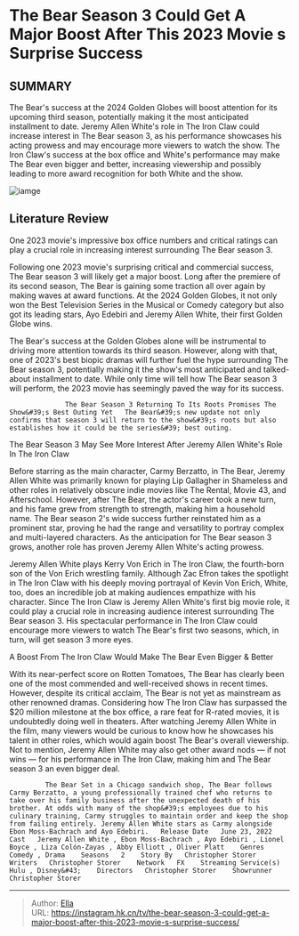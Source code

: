 # The Bear Season 3 Could Get A Major Boost After This 2023 Movie s Surprise Success


## SUMMARY 



  The Bear&#39;s success at the 2024 Golden Globes will boost attention for its upcoming third season, potentially making it the most anticipated installment to date.   Jeremy Allen White&#39;s role in The Iron Claw could increase interest in The Bear season 3, as his performance showcases his acting prowess and may encourage more viewers to watch the show.   The Iron Claw&#39;s success at the box office and White&#39;s performance may make The Bear even bigger and better, increasing viewership and possibly leading to more award recognition for both White and the show.  

![iamge](https://static1.srcdn.com/wordpress/wp-content/uploads/2024/01/jeremy-allen-white-as-carmy-in-the-bear-season-2.jpg)

## Literature Review
One 2023 movie&#39;s impressive box office numbers and critical ratings can play a crucial role in increasing interest surrounding The Bear season 3.




Following one 2023 movie&#39;s surprising critical and commercial success, The Bear season 3 will likely get a major boost. Long after the premiere of its second season, The Bear is gaining some traction all over again by making waves at award functions. At the 2024 Golden Globes, it not only won the Best Television Series in the Musical or Comedy category but also got its leading stars, Ayo Edebiri and Jeremy Allen White, their first Golden Globe wins.




The Bear&#39;s success at the Golden Globes alone will be instrumental to driving more attention towards its third season. However, along with that, one of 2023&#39;s best biopic dramas will further fuel the hype surrounding The Bear season 3, potentially making it the show&#39;s most anticipated and talked-about installment to date. While only time will tell how The Bear season 3 will perform, the 2023 movie has seemingly paved the way for its success.

                  The Bear Season 3 Returning To Its Roots Promises The Show&#39;s Best Outing Yet   The Bear&#39;s new update not only confirms that season 3 will return to the show&#39;s roots but also establishes how it could be the series&#39; best outing.    


 The Bear Season 3 May See More Interest After Jeremy Allen White&#39;s Role In The Iron Claw 
         

Before starring as the main character, Carmy Berzatto, in The Bear, Jeremy Allen White was primarily known for playing Lip Gallagher in Shameless and other roles in relatively obscure indie movies like The Rental, Movie 43, and Afterschool. However, after The Bear, the actor&#39;s career took a new turn, and his fame grew from strength to strength, making him a household name. The Bear season 2&#39;s wide success further reinstated him as a prominent star, proving he had the range and versatility to portray complex and multi-layered characters. As the anticipation for The Bear season 3 grows, another role has proven Jeremy Allen White&#39;s acting prowess.




Jeremy Allen White plays Kerry Von Erich in The Iron Claw, the fourth-born son of the Von Erich wrestling family. Although Zac Efron takes the spotlight in The Iron Claw with his deeply moving portrayal of Kevin Von Erich, White, too, does an incredible job at making audiences empathize with his character. Since The Iron Claw is Jeremy Allen White&#39;s first big movie role, it could play a crucial role in increasing audience interest surrounding The Bear season 3. His spectacular performance in The Iron Claw could encourage more viewers to watch The Bear&#39;s first two seasons, which, in turn, will get season 3 more eyes.



 A Boost From The Iron Claw Would Make The Bear Even Bigger &amp; Better 
         

With its near-perfect score on Rotten Tomatoes, The Bear has clearly been one of the most commended and well-received shows in recent times. However, despite its critical acclaim, The Bear is not yet as mainstream as other renowned dramas. Considering how The Iron Claw has surpassed the $20 million milestone at the box office, a rare feat for R-rated movies, it is undoubtedly doing well in theaters. After watching Jeremy Allen White in the film, many viewers would be curious to know how he showcases his talent in other roles, which would again boost The Bear&#39;s overall viewership. Not to mention, Jeremy Allen White may also get other award nods — if not wins — for his performance in The Iron Claw, making him and The Bear season 3 an even bigger deal.




             The Bear Set in a Chicago sandwich shop, The Bear follows Carmy Berzatto, a young professionally trained chef who returns to take over his family business after the unexpected death of his brother. At odds with many of the shop&#39;s employees due to his culinary training, Carmy struggles to maintain order and keep the shop from failing entirely. Jeremy Allen White stars as Carmy alongside Ebon Moss-Bachrach and Ayo Edebiri.   Release Date   June 23, 2022    Cast   Jeremy Allen White , Ebon Moss-Bachrach , Ayo Edebiri , Lionel Boyce , Liza Colón-Zayas , Abby Elliott , Oliver Platt    Genres   Comedy , Drama    Seasons   2    Story By   Christopher Storer    Writers   Christopher Storer    Network   FX    Streaming Service(s)   Hulu , Disney&#43;    Directors   Christopher Storer    Showrunner   Christopher Storer       


---

> Author: [Ella](https://instagram.hk.cn/)  
> URL: https://instagram.hk.cn/tv/the-bear-season-3-could-get-a-major-boost-after-this-2023-movie-s-surprise-success/  

